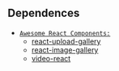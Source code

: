 ## Dependences 
- [`Awesome React Components:`](https://awesomeopensource.com/project/brillout/awesome-react-components)
    - [react-upload-gallery](https://github.com/m-inan/react-upload-gallery)
    - [react-image-gallery](https://github.com/xiaolin/react-image-gallery/)
    - [video-react](https://github.com/video-react/video-react)